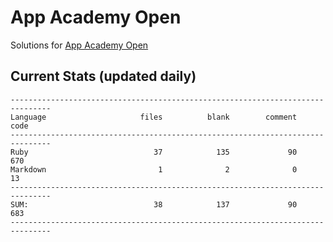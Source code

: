 # App Academy Open
Solutions for [App Academy Open](https://open.appacademy.io)

## Current Stats (updated daily)
```
-------------------------------------------------------------------------------
Language                     files          blank        comment           code
-------------------------------------------------------------------------------
Ruby                            37            135             90            670
Markdown                         1              2              0             13
-------------------------------------------------------------------------------
SUM:                            38            137             90            683
-------------------------------------------------------------------------------
```

